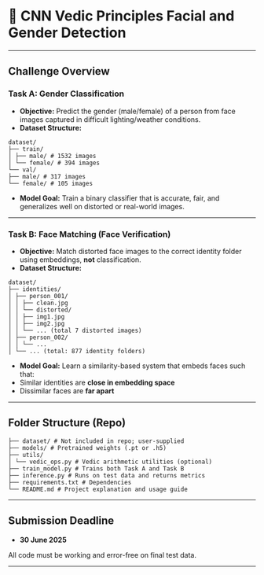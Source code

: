 
# 🧠 CNN Vedic Principles Facial and Gender Detection

---
##  Challenge Overview

###  Task A: Gender Classification
- **Objective:** Predict the gender (male/female) of a person from face images captured in difficult lighting/weather conditions.
- **Dataset Structure:**
```
dataset/
├── train/
│ ├── male/ # 1532 images
│ └── female/ # 394 images
└── val/
├── male/ # 317 images
└── female/ # 105 images
```
- **Model Goal:** Train a binary classifier that is accurate, fair, and generalizes well on distorted or real-world images.

---

###  Task B: Face Matching (Face Verification)
- **Objective:** Match distorted face images to the correct identity folder using embeddings, **not** classification.
- **Dataset Structure:**
```
dataset/
├── identities/
│ ├── person_001/
│ │ ├── clean.jpg
│ │ └── distorted/
│ │ ├── img1.jpg
│ │ ├── img2.jpg
│ │ └── ... (total 7 distorted images)
│ ├── person_002/
│ │ └── ...
│ └── ... (total: 877 identity folders)
```

- **Model Goal:** Learn a similarity-based system that embeds faces such that:
- Similar identities are **close in embedding space**
- Dissimilar faces are **far apart**

---

##  Folder Structure (Repo)
```
├── dataset/ # Not included in repo; user-supplied
├── models/ # Pretrained weights (.pt or .h5)
├── utils/
│ └── vedic_ops.py # Vedic arithmetic utilities (optional)
├── train_model.py # Trains both Task A and Task B
├── inference.py # Runs on test data and returns metrics
├── requirements.txt # Dependencies
└── README.md # Project explanation and usage guide
```


---

##  Submission Deadline
- **30 June 2025**

All code must be working and error-free on final test data.

---
